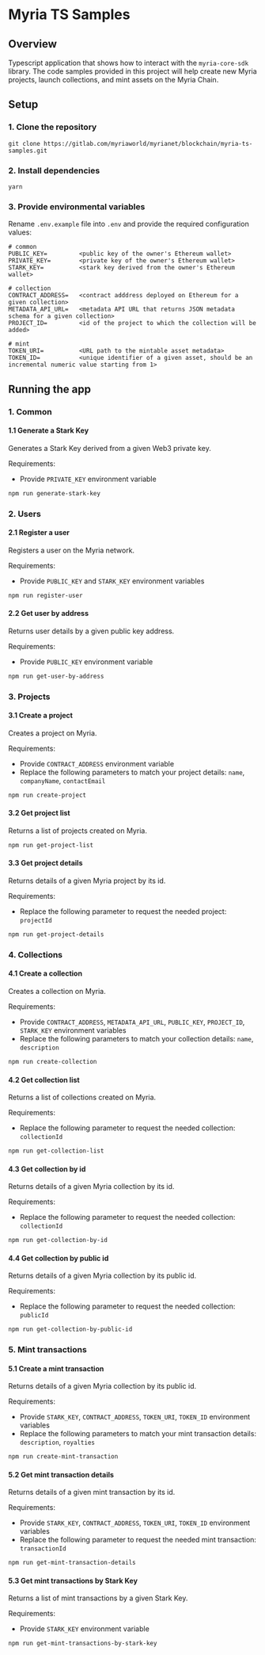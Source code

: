 # Myria TS Samples

## Overview

Typescript application that shows how to interact with the `myria-core-sdk` library. The code samples provided in this project will help create new Myria projects, launch collections, and mint assets on the Myria Chain.

## Setup

### 1. Clone the repository

```
git clone https://gitlab.com/myriaworld/myrianet/blockchain/myria-ts-samples.git
```

### 2. Install dependencies
```
yarn
```

### 3. Provide environmental variables

Rename `.env.example` file into `.env` and provide the required configuration values:

```
# common
PUBLIC_KEY=         <public key of the owner's Ethereum wallet>
PRIVATE_KEY=        <private key of the owner's Ethereum wallet>
STARK_KEY=          <stark key derived from the owner's Ethereum wallet>

# collection
CONTRACT_ADDRESS=   <contract adddress deployed on Ethereum for a given collection>
METADATA_API_URL=   <metadata API URL that returns JSON metadata schema for a given collection>
PROJECT_ID=         <id of the project to which the collection will be added>

# mint
TOKEN_URI=          <URL path to the mintable asset metadata>
TOKEN_ID=           <unique identifier of a given asset, should be an incremental numeric value starting from 1>
```

## Running the app

### 1. Common

#### 1.1 Generate a Stark Key

Generates a Stark Key derived from a given Web3 private key.

Requirements: 
- Provide `PRIVATE_KEY` environment variable

```bash
npm run generate-stark-key
```

### 2. Users

#### 2.1 Register a user

Registers a user on the Myria network.

Requirements:
- Provide `PUBLIC_KEY` and `STARK_KEY` environment variables

```bash
npm run register-user
```

#### 2.2 Get user by address

Returns user details by a given public key address.

Requirements:
- Provide `PUBLIC_KEY` environment variable

```bash
npm run get-user-by-address
```

### 3. Projects

#### 3.1 Create a project

Creates a project on Myria.

Requirements:
- Provide `CONTRACT_ADDRESS` environment variable
- Replace the following parameters to match your project details: `name`, `companyName`, `contactEmail`

```bash
npm run create-project
```

#### 3.2 Get project list

Returns a list of projects created on Myria.

```bash
npm run get-project-list
```

#### 3.3 Get project details

Returns details of a given Myria project by its id.

Requirements:
- Replace the following parameter to request the needed project: `projectId`

```bash
npm run get-project-details
```

### 4. Collections

#### 4.1 Create a collection

Creates a collection on Myria.

Requirements:
- Provide `CONTRACT_ADDRESS`, `METADATA_API_URL`, `PUBLIC_KEY`, `PROJECT_ID`, `STARK_KEY`  environment variables
- Replace the following parameters to match your collection details: `name`, `description`

```bash
npm run create-collection
```

#### 4.2 Get collection list

Returns a list of collections created on Myria.

Requirements:
- Replace the following parameter to request the needed collection: `collectionId`

```bash
npm run get-collection-list
```

#### 4.3 Get collection by id

Returns details of a given Myria collection by its id.

Requirements:
- Replace the following parameter to request the needed collection: `collectionId`

```bash
npm run get-collection-by-id
```

#### 4.4 Get collection by public id

Returns details of a given Myria collection by its public id.

Requirements:
- Replace the following parameter to request the needed collection: `publicId`

```bash
npm run get-collection-by-public-id
```

### 5. Mint transactions

#### 5.1 Create a mint transaction

Returns details of a given Myria collection by its public id.

Requirements:
- Provide `STARK_KEY`, `CONTRACT_ADDRESS`, `TOKEN_URI`, `TOKEN_ID`  environment variables
- Replace the following parameters to match your mint transaction details: `description`, `royalties`

```bash
npm run create-mint-transaction
```

#### 5.2 Get mint transaction details

Returns details of a given mint transaction by its id.

Requirements:
- Provide `STARK_KEY`, `CONTRACT_ADDRESS`, `TOKEN_URI`, `TOKEN_ID`  environment variables
- Replace the following parameter to request the needed mint transaction: `transactionId`

```bash
npm run get-mint-transaction-details
```

#### 5.3 Get mint transactions by Stark Key

Returns a list of mint transactions by a given Stark Key.

Requirements:
- Provide `STARK_KEY` environment variable

```bash
npm run get-mint-transactions-by-stark-key
```